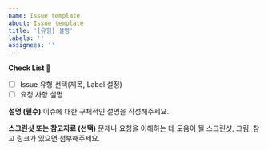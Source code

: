 ```yaml
---
name: Issue template
about: Issue template
title: '[유형] 설명'
labels: ''
assignees: ''
---
```


**Check List 📝**

- [ ] Issue 유형 선택(제목, Label 설정)
- [ ] 요청 사항 설명

**설명 (필수)**
이슈에 대한 구체적인 설명을 작성해주세요.

**스크린샷 또는 참고자료 (선택)**
문제나 요청을 이해하는 데 도움이 될 스크린샷, 그림, 참고 링크가 있으면 첨부해주세요.
